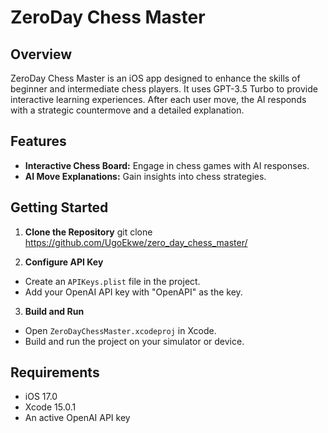 # ZeroDay Chess Master

## Overview
ZeroDay Chess Master is an iOS app designed to enhance the skills of beginner and intermediate chess players. It uses GPT-3.5 Turbo to provide interactive learning experiences. After each user move, the AI responds with a strategic countermove and a detailed explanation.

## Features
- **Interactive Chess Board:** Engage in chess games with AI responses.
- **AI Move Explanations:** Gain insights into chess strategies.

## Getting Started
1. **Clone the Repository**
git clone https://github.com/UgoEkwe/zero_day_chess_master/

2. **Configure API Key**
- Create an `APIKeys.plist` file in the project.
- Add your OpenAI API key with "OpenAPI" as the key.

3. **Build and Run**
- Open `ZeroDayChessMaster.xcodeproj` in Xcode.
- Build and run the project on your simulator or device.

## Requirements
- iOS 17.0
- Xcode 15.0.1
- An active OpenAI API key
